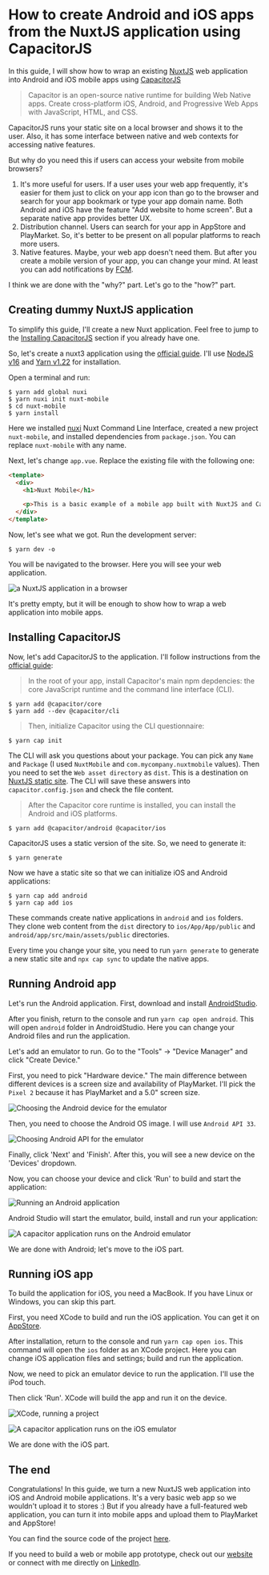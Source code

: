 

# How to create Android and iOS apps from the NuxtJS application using CapacitorJS

In this guide, I will show how to wrap an existing [NuxtJS](https://v3.nuxtjs.org/) web application into Android and iOS mobile apps using [CapacitorJS](https://capacitorjs.com/)

> Capacitor is an open-source native runtime for building Web Native apps. Create cross-platform iOS, Android, and Progressive Web Apps with JavaScript, HTML, and CSS.

CapacitorJS runs your static site on a local browser and shows it to the user. Also, it has some interface between native and web contexts for accessing native features.

But why do you need this if users can access your website from mobile browsers?

1. It's more useful for users. If a user uses your web app frequently, it's easier for them just to click on your app icon than go to the browser and search for your app bookmark or type your app domain name. Both Android and iOS have the feature "Add website to home screen". But a separate native app provides better UX.
2. Distribution channel. Users can search for your app in AppStore and PlayMarket. So, it's better to be present on all popular platforms to reach more users.
3. Native features. Maybe, your web app doesn't need them. But after you create a mobile version of your app, you can change your mind. At least you can add notifications by [FCM](https://firebase.google.com/docs/cloud-messaging).

I think we are done with the "why?" part. Let's go to the "how?" part.

## Creating dummy NuxtJS application 

To simplify this guide, I'll create a new Nuxt application. Feel free to jump to the [Installing CapacitorJS](#Installing-CapacitorJS) section if you already have one.

So, let's create a nuxt3 application using the [official guide](https://v3.nuxtjs.org/getting-started/quick-start/). I'll use [NodeJS v16](https://nodejs.org/) and [Yarn v1.22](https://yarnpkg.com/) for installation. 

Open a terminal and run:

```
$ yarn add global nuxi
$ yarn nuxi init nuxt-mobile
$ cd nuxt-mobile
$ yarn install
```


Here we installed [nuxi](https://www.npmjs.com/package/nuxi) Nuxt Command Line Interface, created a new project `nuxt-mobile`, and installed dependencies from `package.json`. You can replace `nuxt-mobile` with any name.

Next, let's change `app.vue`. Replace the existing file with the following one: 

```html
<template>
  <div>
    <h1>Nuxt Mobile</h1>

    <p>This is a basic example of a mobile app built with NuxtJS and CapacitorJS</p>
  </div>
</template>
```

Now, let's see what we got. Run the development server:

```
$ yarn dev -o
```

You will be navigated to the browser. Here you will see your web application.

![a NuxtJS application in a browser](https://raw.githubusercontent.com/eugen1j/nuxt-mobile/main/blog/img/01_nuxt_web.png)

It's pretty empty, but it will be enough to show how to wrap a web application into mobile apps.

## Installing CapacitorJS


Now, let's add CapacitorJS to the application. I'll follow instructions from the [official guide](https://capacitorjs.com/docs/getting-started):

> In the root of your app, install Capacitor's main npm depdencies: the core JavaScript runtime and the command line interface (CLI).

```
$ yarn add @capacitor/core
$ yarn add --dev @capacitor/cli
```

> Then, initialize Capacitor using the CLI questionnaire:

```
$ yarn cap init
```

The CLI will ask you questions about your package. You can pick any `Name` and `Package` (I used `NuxtMobile` and `com.mycompany.nuxtmobile` values). Then you need to set the `Web asset directory` as `dist`. This is a destination on [NuxtJS static site](https://nuxtjs.org/docs/concepts/static-site-generation/). The CLI will save these answers into `capacitor.config.json` and check the file content.

> After the Capacitor core runtime is installed, you can install the Android and iOS platforms.

```
$ yarn add @capacitor/android @capacitor/ios
```

CapacitorJS uses a static version of the site. So, we need to generate it:

```
$ yarn generate 
```

Now we have a static site so that we can initialize iOS and Android applications:

```
$ yarn cap add android
$ yarn cap add ios
```

These commands create native applications in `android` and `ios` folders. They clone web content from the `dist` directory to `ios/App/App/public` and `android/app/src/main/assets/public` directories.

Every time you change your site, you need to run `yarn generate` to generate a new static site and `npx cap sync` to update the native apps.

## Running Android app

Let's run the Android application. First, download and install [AndroidStudio](https://developer.android.com/studio). 

After you finish, return to the console and run `yarn cap open android`. This will open `android` folder in AndroidStudio. Here you can change your Android files and run the application. 

Let's add an emulator to run. Go to the "Tools" -> "Device Manager" and click "Create Device." 

First, you need to pick "Hardware device." The main difference between different devices is a screen size and availability of PlayMarket. I'll pick the `Pixel 2` because it has PlayMarket and a 5.0" screen size. 

![Choosing the Android device for the emulator](https://raw.githubusercontent.com/eugen1j/nuxt-mobile/main/blog/img/01_android_emulator_1.png)

Then, you need to choose the Android OS image. I will use `Android API 33`.

![Choosing Android API for the emulator](https://raw.githubusercontent.com/eugen1j/nuxt-mobile/main/blog/img/01_android_emulator_2.png)

Finally, click 'Next' and 'Finish'. After this, you will see a new device on the 'Devices' dropdown. 

Now, you can choose your device and click 'Run' to build and start the application:

![Running an Android application](https://raw.githubusercontent.com/eugen1j/nuxt-mobile/main/blog/img/01_andorid_run.png)

Android Studio will start the emulator, build, install and run your application:

![A capacitor application runs on the Android emulator](https://raw.githubusercontent.com/eugen1j/nuxt-mobile/main/blog/img/01_nuxt_android.png)

We are done with Android; let's move to the iOS part.

## Running iOS app

To build the application for iOS, you need a MacBook. If you have Linux or Windows, you can skip this part.

First, you need XCode to build and run the iOS application. You can get it on [AppStore](https://apps.apple.com/us/app/xcode/id497799835).

After installation, return to the console and run `yarn cap open ios`. This command will open the `ios` folder as an XCode project. Here you can change iOS application files and settings; build and run the application.

Now, we need to pick an emulator device to run the application. I'll use the iPod touch.

Then click 'Run'. XCode will build the app and run it on the device.

![XCode, running a project](https://raw.githubusercontent.com/eugen1j/nuxt-mobile/main/blog/img/01_xcode_run.png)

![A capacitor application runs on the iOS emulator](https://raw.githubusercontent.com/eugen1j/nuxt-mobile/main/blog/img/01_nuxt_ios.png)

We are done with the iOS part.

## The end 

Congratulations! In this guide, we turn a new NuxtJS web application into iOS and Android mobile applications. It's a very basic web app so we wouldn't upload it to stores :) But if you already have a full-featured web application, you can turn it into mobile apps and upload them to PlayMarket and AppStore!

You can find the source code of the project [here](https://github.com/eugen1j/nuxt-mobile).

If you need to build a web or mobile app prototype, check out our [website](https://daiquiri.team/services/prototyping?utm_medium=referral&utm_source=medium_blog&utm_campaign=nuxt_mobile_1) or connect with me directly on [LinkedIn](https://www.linkedin.com/in/yevhen-bondar/).

